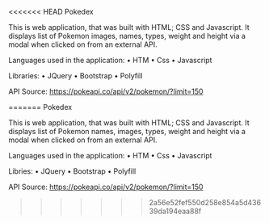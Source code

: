 <<<<<<< HEAD
Pokedex

This is web application, that was built with HTML; CSS and Javascript. It displays list of Pokemon images, names, types, weight and height via a modal when clicked on from an external API.

Languages used in the application:
•	HTM
•	Css
•	Javascript

Libraries:
•	JQuery
•	Bootstrap
•	Polyfill

API Source: 
https://pokeapi.co/api/v2/pokemon/?limit=150


=======
Pokedex

This is web application, that was built with HTML; CSS and Javascript. It displays list of Pokemon  names, images, types, weight and height via a modal when clicked on from an external API.



Languages used in the application:
•	HTM
•	Css
•	Javascript



Libries:
•	JQuery
•	Bootstrap
•	Polyfill



API Source: 
https://pokeapi.co/api/v2/pokemon/?limit=150

>>>>>>> 2a56e52fef550d258e854a5d43639da194eaa88f
